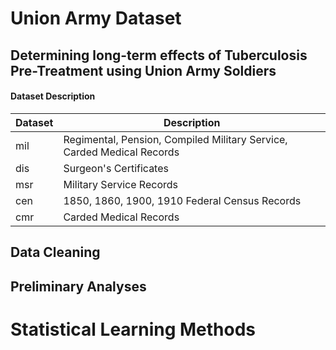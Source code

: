 # Union Army Dataset
## Determining long-term effects of Tuberculosis Pre-Treatment using Union Army Soldiers
#### Dataset Description
<table>
  <thead>
    <tr>
      <th>Dataset</th>
      <th>Description</th>
    </tr>
  </thead>
  <tbody>
    <tr>
      <td>mil</td>
      <td>Regimental, Pension, Compiled Military Service, Carded Medical Records</td>
    </tr>
    <tr>
      <td>dis</td>
      <td>Surgeon's Certificates</td>
    </tr>
    <tr>
      <td>msr</td>
      <td>Military Service Records</td>
    </tr>
    <tr>
      <td>cen</td>
      <td>1850, 1860, 1900, 1910 Federal Census Records</td>
    </tr>
    <tr>
      <td>cmr</td>
      <td>Carded Medical Records</td>
    </tr>
  </tbody>  
</table>

## Data Cleaning

## Preliminary Analyses

# Statistical Learning Methods








